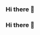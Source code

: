 ### Hi there 👋

<!--
**Saltyshoes/saltyshoes** is a ✨ _special_ ✨ repository because its `README.md` (this file) appears on your GitHub profile.

Here are some ideas to get you started:

- 🔭 I’m currently working on ...
- 🌱 I’m currently learning ...
- 👯 I’m looking to collaborate on ...
- 🤔 I’m looking for help with ...
- 💬 Ask me about ...
- 📫 How to reach me: ...
- 😄 Pronouns: ...
- ⚡ Fun fact: ...
-->
### Hi there 👋

<!--
**Saltyshoes/saltyshoes** is a ✨ _special_ ✨ repository because its `README.md` (this file) appears on your GitHub profile.

Here are some ideas to get you started:

- 🔭 I’m currently working on nft
- 🌱 I’m currently learning cryptomining
- 👯 I’m looking to collaborate on nft
- 🤔 I’m looking for help with account
- 💬 Ask me about nfts
- 📫 How to reach me: insta @boring.bur
- 😄 Pronouns: he/him
- ⚡ Fun fact: idgaf
-->
